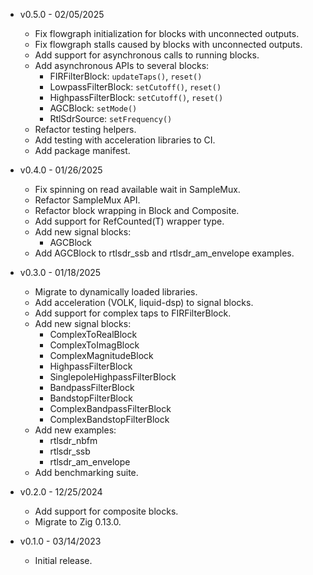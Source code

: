 * v0.5.0 - 02/05/2025
    * Fix flowgraph initialization for blocks with unconnected outputs.
    * Fix flowgraph stalls caused by blocks with unconnected outputs.
    * Add support for asynchronous calls to running blocks.
    * Add asynchronous APIs to several blocks:
        * FIRFilterBlock: `updateTaps()`, `reset()`
        * LowpassFilterBlock: `setCutoff()`, `reset()`
        * HighpassFilterBlock: `setCutoff()`, `reset()`
        * AGCBlock: `setMode()`
        * RtlSdrSource: `setFrequency()`
    * Refactor testing helpers.
    * Add testing with acceleration libraries to CI.
    * Add package manifest.

* v0.4.0 - 01/26/2025
    * Fix spinning on read available wait in SampleMux.
    * Refactor SampleMux API.
    * Refactor block wrapping in Block and Composite.
    * Add support for RefCounted(T) wrapper type.
    * Add new signal blocks:
        * AGCBlock
    * Add AGCBlock to rtlsdr_ssb and rtlsdr_am_envelope examples.

* v0.3.0 - 01/18/2025
    * Migrate to dynamically loaded libraries.
    * Add acceleration (VOLK, liquid-dsp) to signal blocks.
    * Add support for complex taps to FIRFilterBlock.
    * Add new signal blocks:
        * ComplexToRealBlock
        * ComplexToImagBlock
        * ComplexMagnitudeBlock
        * HighpassFilterBlock
        * SinglepoleHighpassFilterBlock
        * BandpassFilterBlock
        * BandstopFilterBlock
        * ComplexBandpassFilterBlock
        * ComplexBandstopFilterBlock
    * Add new examples:
        * rtlsdr_nbfm
        * rtlsdr_ssb
        * rtlsdr_am_envelope
    * Add benchmarking suite.

* v0.2.0 - 12/25/2024
    * Add support for composite blocks.
    * Migrate to Zig 0.13.0.

* v0.1.0 - 03/14/2023
    * Initial release.
